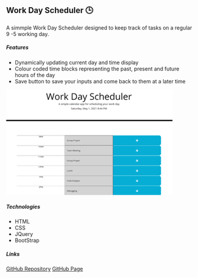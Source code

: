 ## Work Day Scheduler :clock3:

A  simmple Work Day Scheduler designed to keep track of tasks on a regular 9 -5 working day.

##### Features
* Dynamically updating current day and time display 
* Colour coded time blocks representing the past, present and future hours of the day
* Save button to save your inputs and come back to them at a later time

<img src="Assets/Images/WorkDayScheduler.png" alt="Work Day Scheduler Snippet" width="450">

##### Technologies
* HTML
* CSS
* JQuery
* BootStrap

##### Links

[GitHub Repository](https://github.com/joshuab96/Work-Day-Scheduler.git)
[GitHub Page](https://joshuab96.github.io/Work-Day-Scheduler/)

